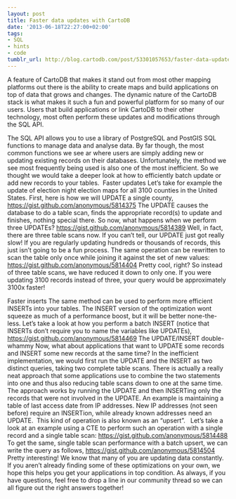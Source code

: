 ```yaml
---
layout: post
title: Faster data updates with CartoDB
date: '2013-06-18T22:27:00+02:00'
tags:
- SQL
- hints
- code
tumblr_url: http://blog.cartodb.com/post/53301057653/faster-data-updates-with-cartodb
---
```

A feature of CartoDB that makes it stand out from most other mapping platforms out there is the ability to create maps and build applications on top of data that grows and changes. The dynamic nature of the CartoDB stack is what makes it such a fun and powerful platform for so many of our users. Users that build applications or link CartoDB to their other technology, most often perform these updates and modifications through the SQL API. 

The SQL API allows you to use a library of PostgreSQL and PostGIS SQL functions to manage data and analyse data. By far though, the most common functions we see ar where users are simply adding new or updating existing records on their databases. Unfortunately, the method we see most frequently being used is also one of the most inefficient. So we thought we would take a deeper look at how to efficiently batch update or add new records to your tables. 
Faster updates
Let’s take for example the update of election night election maps for all 3100 counties in the United States. First, here is how we will UPDATE a single county,
https://gist.github.com/anonymous/5814375
The UPDATE causes the database to do a table scan, finds the appropriate record(s) to update and finishes, nothing special there. So now, what happens when we perform three UPDATEs?
https://gist.github.com/anonymous/5814389
Well, in fact, there are three table scans now. If you can’t tell, our UPDATE just got really slow! If you are regularly updating hundreds or thousands of records, this just isn’t going to be a fun process. The same operation can be rewritten to scan the table only once while joining it against the set of new values:
https://gist.github.com/anonymous/5814404
Pretty cool, right? So instead of three table scans, we have reduced it down to only one. If you were updating 3100 records instead of three, your query would be approximately 3100x faster! 

Faster inserts
The same method can be used to perform more efficient INSERTs into your tables. The INSERT version of the optimization wont squeeze as much of a performance boost, but it will be better none-the-less. Let’s take a look at how you perform a batch INSERT (notice that INSERTs don’t require you to name the variables like UPDATEs),
https://gist.github.com/anonymous/5814469
The UPDATE/INSERT double-whammy
Now, what about applications that want to UPDATE some records and INSERT some new records at the same time? In the inefficient implementation, we would first run the UPDATE and the INSERT as two distinct queries, taking two complete table scans. There is actually a really neat approach that some applications use to combine the two statements into one and thus also reducing table scans down to one at the same time. The approach works by running the UPDATE and then INSERTing only the records that were not involved in the UPDATE. 
An example is maintaining a table of last access date from IP addresses. New IP addresses (not seen before) require an INSERTion, while already known addresses need an UPDATE.  This kind of operation is also known as an “upsert”.  
Let’s take a look at an example using a CTE to perform such an operation with a single record and a single table scan:
https://gist.github.com/anonymous/5814488
To get the same, single table scan performance with a batch upsert, we can write the query as follows, 
https://gist.github.com/anonymous/5814504
Pretty interesting! We know that many of you are updating data constantly. If you aren’t already finding some of these optimizations on your own, we hope this helps you get your applications in top condition. As always, if you have questions, feel free to drop a line in our community thread so we can all figure out the right answers together!
 
